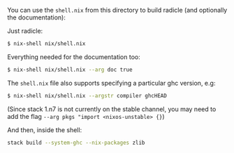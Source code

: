 You can use the `shell.nix` from this directory to build radicle (and
optionally the documentation):

Just radicle:

``` sh
$ nix-shell nix/shell.nix
```

Everything needed for the documentation too:

``` sh
$ nix-shell nix/shell.nix --arg doc true
```

The `shell.nix` file also supports specifying a particular ghc version, e.g:

``` sh
$ nix-shell nix/shell.nix --argstr compiler ghcHEAD
```

(Since stack 1.n7 is not currently on the stable channel, you may need to add
the flag `--arg pkgs "import <nixos-unstable> {}`)

And then, inside the shell:

``` sh
stack build --system-ghc --nix-packages zlib
```
